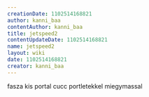 ```yaml
---
creationDate: 1102514168821 
author: kanni_baa 
contentAuthor: kanni_baa 
title: jetspeed2 
contentUpdateDate: 1102514168821 
name: jetspeed2 
layout: wiki 
date: 1102514168821 
creator: kanni_baa 
---
```

fasza kis portal cucc portletekkel miegymassal
